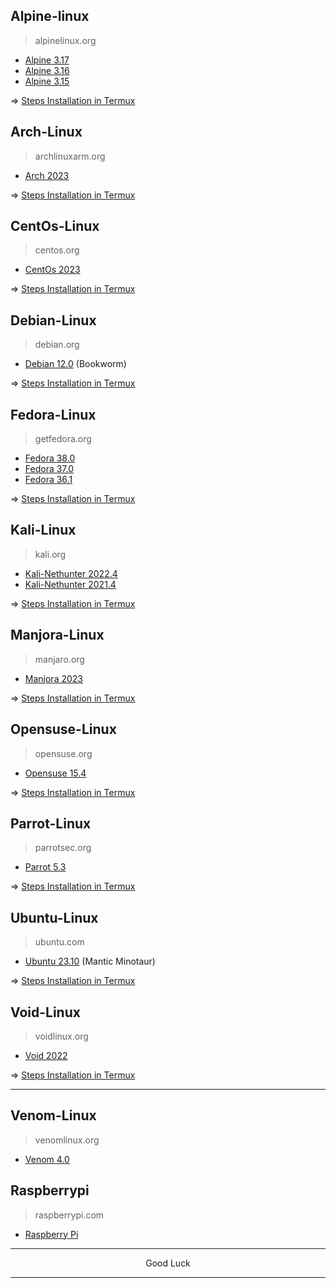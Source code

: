 ## Alpine-linux
> alpinelinux.org

* [Alpine 3.17](https://github.com/wahasa/Alpine/releases/tag/3.17)
* [Alpine 3.16](https://github.com/wahasa/Alpine/releases/tag/3.16)
* [Alpine 3.15](https://github.com/wahasa/Alpine/releases/tag/3.15)

=> [Steps Installation in Termux](https://github.com/wahasa/Alpine)

## Arch-Linux
> archlinuxarm.org

* [Arch 2023](http://sg.mirror.archlinuxarm.org/os)

=> [Steps Installation in Termux](https://github.com/wahasa/Project)

## CentOs-Linux
> centos.org

* [CentOs 2023](https://www.centos.org/download)

=> [Steps Installation in Termux](https://github.com/wahasa/Project)

## Debian-Linux
> debian.org

* [Debian 12.0](https://github.com/wahasa/Debian/tree/main/Install) (Bookworm)

=> [Steps Installation in Termux](https://github.com/wahasa/Debian)

## Fedora-Linux
> getfedora.org

* [Fedora 38.0](https://github.com/fedora-cloud/docker-brew-fedora/tree/b5ec3fb5c8646068aeb30cc7ee7b572601c3baf7)
* [Fedora 37.0](https://github.com/fedora-cloud/docker-brew-fedora/tree/d125ccc578a6ee34803c806d2854c1a531ea77b9)
* [Fedora 36.1](https://archives.fedoraproject.org/pub/archive/fedora/linux/releases/36/Container)

=> [Steps Installation in Termux](https://github.com/wahasa/Project)

## Kali-Linux
>kali.org

* [Kali-Nethunter 2022.4](https://github.com/wahasa/nethunter/releases/tag/2022.4)
* [Kali-Nethunter 2021.4](https://github.com/wahasa/nethunter/releases/tag/2021.4)

=> [Steps Installation in Termux](https://github.com/wahasa/nethunter)

## Manjora-Linux
> manjaro.org

* [Manjora 2023](https://github.com/manjaro-arm/rootfs/releases)

=> [Steps Installation in Termux](https://github.com/wahasa/Project)

## Opensuse-Linux
> opensuse.org

* [Opensuse 15.4](http://download.opensuse.org/ports)

=> [Steps Installation in Termux](https://github.com/wahasa/Project)

## Parrot-Linux
> parrotsec.org

* [Parrot 5.3](https://github.com/wahasa/Parrot/tree/main/Install)

=> [Steps Installation in Termux](https://github.com/wahasa/Parrot)

## Ubuntu-Linux
> ubuntu.com

* [Ubuntu 23.10](https://github.com/wahasa/Ubuntu/tree/main/Install) (Mantic Minotaur)

=> [Steps Installation in Termux](https://github.com/wahasa/Ubuntu)

## Void-Linux
> voidlinux.org

* [Void 2022](https://a-hel-fi.m.voidlinux.org/live/current)

=> [Steps Installation in Termux](https://github.com/wahasa/Project)

---
## Venom-Linux
> venomlinux.org

* [Venom 4.0](https://github.com/venomlinux/ports/releases)

## Raspberrypi
> raspberrypi.com

* [Raspberry Pi](http://downloads.raspberrypi.org)

---
<p align="center">Good Luck</p>

---
